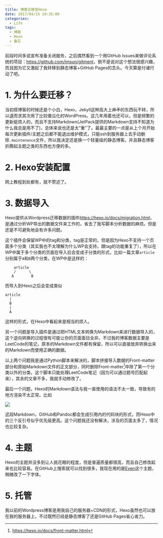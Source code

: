 ```yaml
---
title: 博客迁移至Hexo
date: 2017/04/15 19:35:00
categories:
  - Life
tags:
  - 博客
  - Hexo
  - 备忘
---
```


前段时间多说宣布准备关闭服务，之后偶然看到一个用GitHub Issues来做评论系统的项目：<https://github.com/imsun/gitment>，倒不是说对这个想法很感兴趣，而且因为它又激起了我转移到静态博客+GitHub Pages的念头。今天算是付诸行动了吧。

<!-- more -->

# 1. 为什么要迁移？

当初搭博客的时候还是个小白，Hexo，Jekyll这种高大上~~并不~~的东西玩不转，所以退而求其次用了比较傻瓜化的WordPress。这几年用着也还可以，但是频繁的更新挺烦人的，而且不支持Markdown(JetPack提供的Markdown支持不知道为什么我总是用不了)，总体来说也还是太“重”了。最最主要的一点是从上个月开始每次更新插件/主题之后都不能退出维护模式，只能ssh到服务器上去手动删除`.maintenance`文件，所以我决定还是换一个轻量级的静态博客。并且静态博客折腾起主题之类的东西也方便的多。

# 2. Hexo安装配置

网上教程到处都有，就不赘述了。

# 3. 数据导入

Hexo提供从Wordpress迁移数据的插件<https://hexo.io/docs/migration.html>，是通过分析WP导出的数据文件来工作的，省去了我写脚本分析数据的麻烦。但是还是不可避免地会有许多问题。

这个插件会保留WP中的tag和分类，tag是正常的，但是因为Hexo不支持一个页面多个分类（其实我也不太理解为什么WP会支持，跟tag的功能重复了），所以在WP中属于多个分类的页面在导入后会变成子分类的形式，比如一篇文章`article`分别属于`A`和`B`两个分类，在WP中是这样的：

```
    article
    /      \
   A        B
```

而导入到Hexo之后会变成类似

```
article
  |
  B
  |
  A
```

这样的形式，在Hexo中看起来是相当的烦人。

另一个问题是导入插件是通过把HTML文本转换为Markdown来进行数据导入的，这个逆向转换的过程很有可能让你的页面面目全非。不过我的博客数据主要是LeetCode的笔记，原本的Markdown文件都有保留，所以可以直接放弃转换出来的Markdown而使用正确的数据。

以上两个问题我是通过Python脚本来解决的，脚本拼接导入数据的Front-matter部分和原始Markdown文件的正文部分，同时删除Front-matter[^关于Front-matter]中除了第一个分类以外的分类。这个脚本只能处理LeetCode笔记（因为可以通过题号匹配起来），其余的文章不多，我就手动修改了。

最后一个问题，Hexo的Markdown语法与我一直使用的语法不太一致，导致有的地方渲染不太正常。比如

![](/image/post/Screenshot%20from%202017-04-15%2020-45-51.png)

这段Markdown，GitHub和Pandoc都会生成引用内的代码块的形式，而Hexo中的三个反引号似乎优先级更高。这个问题我还没有解决，涉及的页面太多了，情况也比较复杂。

# 4. 主题

Hexo的主题并没多到让人挑花眼的程度，但是普遍质量都很高，而且自己修改起来也比较容易。在GitHub上搜索就可以找到很多，我现在用的是[Even](https://github.com/ahonn/hexo-theme-even)这个主题，稍微改了一下字体。

# 5. 托管

我以前的Wordpress博客是用我自己的服务器+CDN的形式，Hexo虽然也可以放在我的服务器上，不过既然已经是静态博客了还是GitHub Pages省心省力。

[^关于Front-matter]: https://hexo.io/docs/front-matter.html
